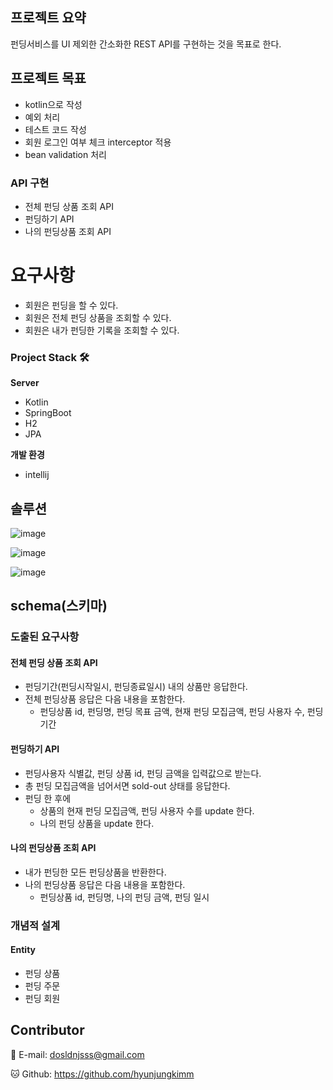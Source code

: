 ## 프로젝트 요약

펀딩서비스를 UI 제외한 간소화한 REST API를 구현하는 것을 목표로 한다.


## 프로젝트 목표

- kotlin으로 작성
- 예외 처리
- 테스트 코드 작성
- 회원 로그인 여부 체크 interceptor 적용
- bean validation 처리


### API 구현

- 전체 펀딩 상품 조회 API
- 펀딩하기 API
- 나의 펀딩상품 조회 API

# 요구사항
- 회원은 펀딩을 할 수 있다.
- 회원은 전체 펀딩 상품을 조회할 수 있다.
- 회원은 내가 펀딩한 기록을 조회할 수 있다.


### Project Stack 🛠

**Server**
- Kotlin
- SpringBoot
- H2
- JPA

**개발 환경**
- intellij


## 솔루션

![image](https://user-images.githubusercontent.com/97015607/155078421-5840da7a-617d-4617-9165-6fa9387f2522.png)

![image](https://user-images.githubusercontent.com/97015607/155078486-3288e6e8-7bf9-4298-8416-f519c17e8f35.png)

![image](https://user-images.githubusercontent.com/97015607/155078845-0121456e-c81a-42ca-aac8-f1f43dad2bea.png)


## schema(스키마)



### 도출된 요구사항


#### 전체 펀딩 상품 조회 API
- 펀딩기간(펀딩시작일시, 펀딩종료일시) 내의 상품만 응답한다.
- 전체 펀딩상품 응답은 다음 내용을 포함한다.
    - 펀딩상품 id, 펀딩명, 펀딩 목표 금액, 현재 펀딩 모집금액, 펀딩 사용자 수, 펀딩 기간



#### 펀딩하기 API
- 펀딩사용자 식별값, 펀딩 상품 id, 펀딩 금액을 입력값으로 받는다.
- 총 펀딩 모집금액을 넘어서면 sold-out 상태를 응답한다.
- 펀딩 한 후에
    - 상품의 현재 펀딩 모집금액, 펀딩 사용자 수를 update 한다.
    - 나의 펀딩 상품을 update 한다.



#### 나의 펀딩상품 조회 API
- 내가 펀딩한 모든 펀딩상품을 반환한다.
- 나의 펀딩상품 응답은 다음 내용을 포함한다.
    - 펀딩상품 id, 펀딩명, 나의 펀딩 금액, 펀딩 일시



### 개념적 설계

#### Entity
- 펀딩 상품
- 펀딩 주문
- 펀딩 회원


## Contributor

📧 E-mail: dosldnjsss@gmail.com

🐱 Github: https://github.com/hyunjungkimm
<br><br>

